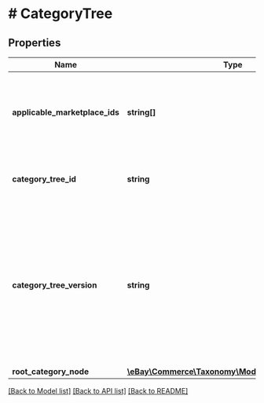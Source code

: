 # # CategoryTree

## Properties

Name | Type | Description | Notes
------------ | ------------- | ------------- | -------------
**applicable_marketplace_ids** | **string[]** | A list of one or more identifiers of the eBay marketplaces that use this category tree. | [optional]
**category_tree_id** | **string** | The unique identifier of this eBay category tree. | [optional]
**category_tree_version** | **string** | The version of this category tree. It&#39;s a good idea to cache this value for comparison so you can determine if this category tree has been modified in subsequent calls. | [optional]
**root_category_node** | [**\eBay\Commerce\Taxonomy\Model\CategoryTreeNode**](CategoryTreeNode.md) |  | [optional]

[[Back to Model list]](../../README.md#models) [[Back to API list]](../../README.md#endpoints) [[Back to README]](../../README.md)
